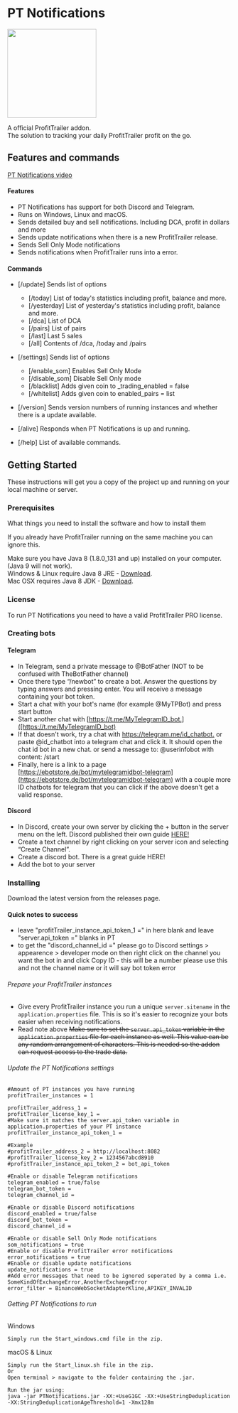 
# PT Notifications
<img src="https://i.imgur.com/6q1wcy0.png" width="200">

A official ProfitTrailer addon.  
The solution to tracking your daily ProfitTrailer profit on the go.

## Features and commands

[PT Notifications video](https://www.youtube.com/watch?v=IAkIHYvsrAo)


#### Features
- PT Notifications has support for both Discord and Telegram.
- Runs on Windows, Linux and macOS.
- Sends detailed buy and sell notifications. Including DCA, profit in dollars and more
- Sends update notifications when there is a new ProfitTrailer release.
- Sends Sell Only Mode notifications
- Sends notifications when ProfitTrailer runs into a error.

#### Commands
- [/update] Sends list of options
	- [/today] List of today's statistics including profit, balance and more.
	- [/yesterday] List of yesterday's statistics including profit, balance and more.
	- [/dca] List of DCA
	- [/pairs] List of pairs
	- [/last] Last 5 sales
	- [/all] Contents of /dca, /today and /pairs

- [/settings] Sends list of options
	- [/enable_som] Enables Sell Only Mode
	- [/disable_som] Disable Sell Only mode
	- [/blacklist] Adds given coin to _trading_enabled = false
	- [/whitelist] Adds given coin to enabled_pairs = list

- [/version] Sends version numbers of running instances and whether there is a update available.
- [/alive] Responds when PT Notifications is up and running.
- [/help] List of available commands.


## Getting Started

These instructions will get you a copy of the project up and running on your local machine or server.

### Prerequisites

What things you need to install the software and how to install them

If you already have ProfitTrailer running on the same machine you can ignore this.

Make sure you have Java 8 (1.8.0_131 and up) installed on your computer. (Java 9 will not work).  
Windows & Linux require Java 8 JRE - [Download](https://www.java.com/en/download/).  
Mac OSX requires Java 8 JDK - [Download](http://www.oracle.com/technetwork/java/javase/downloads/jdk8-downloads-2133151.htm).  

### License

To run PT Notifications you need to have a valid ProfitTrailer PRO license.

### Creating bots
#### Telegram
-	In Telegram, send a private message to @BotFather (NOT to be confused with TheBotFather ​channel)
-	Once there type “/​newbot” ​to create a bot. Answer the questions ​by typing answers and pressing enter.
You will receive a message ​containing your bot token.
-	Start a chat with your bot's name (for example ​@MyTPBot) and press start button ​
-	Start another ​chat with [https://t.me/MyTelegramID_bot.]([https://t.me/MyTelegramID_bot)
-	If that doesn't work, try a chat with [https://​telegram.me/​id_chatbot.](https://​telegram.me/​id_chatbot)
or paste @id_chatbot into a telegram chat and click it. It should open the chat id bot in a new chat.
or send a message to: @userinfobot with content: /start
-	Finally, here is a link to a page [https://ebotstore.de/bot/mytelegramidbot-telegram](https://ebotstore.de/bot/mytelegramidbot-telegram) with a couple more ID chatbots for telegram that you can click if the above doesn't get a valid response.

#### Discord
- In Discord, create your own server by clicking the + button in the server menu on the left. Discord published their own guide [HERE!](https://github.com/reactiflux/discord-irc/wiki/Creating-a-discord-bot-&-getting-a-token)
- Create a text channel by right clicking on your server icon and selecting “Create Channel”.
-	Create a discord bot. There is a great guide HERE!
-	Add the bot to your server

### Installing

Download the latest version from the releases page.

#### Quick notes to success
- leave "profitTrailer_instance_api_token_1 =" in here blank and leave "server.api_token =" blanks in PT
- to get the "discord_channel_id =" please go to Discord settings > appearence > developer mode on then right click on the channel you want the bot in and click Copy ID - this will be a number please use this and not the channel name or it will say bot token error

###### Prepare your ProfitTrailer instances
- Give every ProfitTrailer instance you run a unique ```server.sitename``` in the ```application.properties``` file. This is so it's easier to recognize your bots easier when receiving notifications.
- Read note above ~~Make sure to set the ```server.api_token``` variable in the ```application.properties``` file for each instance as well. This value can be any random arrangement of characters. This is needed so the addon can request access to the trade data.~~


###### Update the PT Notifications settings
```
#Amount of PT instances you have running
profitTrailer_instances = 1

profitTrailer_address_1 = 
profitTrailer_license_key_1 = 
#Make sure it matches the server.api_token variable in application.properties of your PT instance
profitTrailer_instance_api_token_1 = 

#Example
#profitTrailer_address_2 = http://localhost:8082
#profitTrailer_license_key_2 = 1234567abcd8910
#profitTrailer_instance_api_token_2 = bot_api_token

#Enable or disable Telegram notifications
telegram_enabled = true/false
telegram_bot_token = 
telegram_channel_id = 

#Enable or disable Discord notifications
discord_enabled = true/false
discord_bot_token = 
discord_channel_id = 

#Enable or disable Sell Only Mode notifications
som_notifications = true
#Enable or disable ProfitTrailer error notifications
error_notifications = true
#Enable or disable update notifications
update_notifications = true
#Add error messages that need to be ignored seperated by a comma i.e. SomeKindOfExchangeError,AnotherExchangeError
error_filter = BinanceWebSocketAdapterKline,APIKEY_INVALID
```

###### Getting PT Notifications to run

Windows
```
Simply run the Start_windows.cmd file in the zip.
```
macOS & Linux
```
Simply run the Start_linux.sh file in the zip.
Or
Open terminal > navigate to the folder containing the .jar.

Run the jar using:
java -jar PTNotifications.jar -XX:+UseG1GC -XX:+UseStringDeduplication -XX:StringDeduplicationAgeThreshold=1 -Xmx128m
```
